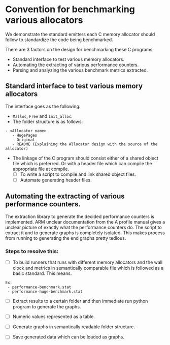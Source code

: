 # Convention for benchmarking various allocators
We demonstrate the standard emitters each C memory allocator should follow to standardize the code being benchmarked. 

There are 3 factors on the design for benchmarking these C programs:
- Standard interface to test various memory allocators.
- Automating the extracting of various performance counters. 
- Parsing and analyzing the various benchmark metrics extracted. 

## Standard interface to test various memory allocators
The interface goes as the following:
- ```Malloc```, ```Free``` and ``ìnit_alloc``.
- The folder structure is as follows: 
```
- <Allocator name>
   - HugePages 
   - Original
   - README (Explaining the Allocator design with the source of the allocator)
```
- The linkage of the C program should consist either of a shared object file 
which is preferred. Or with a header file which can compile the appropriate 
file at compile. 
   - [ ] To write a script to compile and link shared object files.
   - [ ] Automate generating header files.

## Automating the extracting of various performance counters.
The extraction library to generate the decided performance counters is implemented. 
ARM unclear documentation from the A profile manual gives a unclear picture of 
exactly what the performance counters do. The script to extract it and to generate graphs
is completely isolated. This makes process from running to generating the end graphs 
pretty tedious. 

### Steps to resolve this: 
- [ ] To build runners that runs with different memory allocators and the wall clock 
and metrics in semantically comparable file which is followed as a basic standard. 
This means.
```
Ex: 
 - performance-benchmark.stat
 - performance-huge-benchmark.stat
```
- [ ] Extract results to a certain folder and then immediate run python program to generate the graphs.
- [ ] Numeric values represented as a table. 
- [ ] Generate graphs in semantically readable folder structure. 
- [ ] Save generated data which can be loaded as graphs. 


